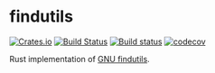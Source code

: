 # findutils

[![Crates.io](https://img.shields.io/crates/v/findutils.svg)](https://crates.io/crates/findutils)
[![Build Status](https://travis-ci.org/uutils/findutils.svg?branch=master)](https://travis-ci.org/uutils/findutils)
[![Build status](https://ci.appveyor.com/api/projects/status/wrmbs03dn6sb721e/branch/master?svg=true)](https://ci.appveyor.com/project/Arcterus/findutils/branch/master)
[![codecov](https://codecov.io/gh/uutils/findutils/branch/master/graph/badge.svg)](https://codecov.io/gh/uutils/findutils)

Rust implementation of [GNU findutils](https://www.gnu.org/software/findutils/).
